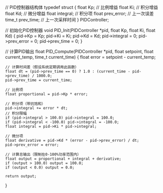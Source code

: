 // PID控制器结构体
typedef struct {
    float Kp;           // 比例增益
    float Ki;           // 积分增益
    float Kd;           // 微分增益
    float integral;     // 积分项
    float prev_error;   // 上一次误差
    time_t prev_time;   // 上一次采样时间
} PIDController;

// 初始化PID控制器
void PID_Init(PIDController *pid, float Kp, float Ki, float Kd) {
    pid->Kp = Kp;
    pid->Ki = Ki;
    pid->Kd = Kd;
    pid->integral = 0;
    pid->prev_error = 0;
    pid->prev_time = 0;
}

// 计算PID输出
float PID_Compute(PIDController *pid, float setpoint, float current_temp, time_t current_time) {
    float error = setpoint - current_temp;
    
    // 计算时间差（假设系统定期调用此函数）
    float dt = (pid->prev_time == 0) ? 1.0 : (current_time - pid->prev_time) / 1000.0;
    pid->prev_time = current_time;
    
    // 比例项
    float proportional = pid->Kp * error;
    
    // 积分项（带抗饱和）
    pid->integral += error * dt;
    // 积分限幅
    if (pid->integral > 100.0) pid->integral = 100.0;
    if (pid->integral < -100.0) pid->integral = -100.0;
    float integral = pid->Ki * pid->integral;
    
    // 微分项
    float derivative = pid->Kd * (error - pid->prev_error) / dt;
    pid->prev_error = error;
    
    // 计算总输出（限制在0-100%功率范围内）
    float output = proportional + integral + derivative;
    if (output > 100.0) output = 100.0;
    if (output < 0.0) output = 0.0;
    
    return output;
}
